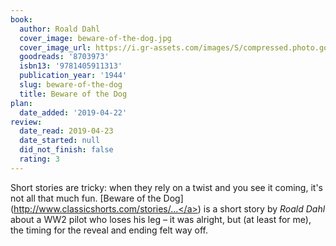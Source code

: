 ```yaml
---
book:
  author: Roald Dahl
  cover_image: beware-of-the-dog.jpg
  cover_image_url: https://i.gr-assets.com/images/S/compressed.photo.goodreads.com/books/1458388620l/8703973._SX98_.jpg
  goodreads: '8703973'
  isbn13: '9781405911313'
  publication_year: '1944'
  slug: beware-of-the-dog
  title: Beware of the Dog
plan:
  date_added: '2019-04-22'
review:
  date_read: 2019-04-23
  date_started: null
  did_not_finish: false
  rating: 3
---
```


Short stories are tricky: when they rely on a twist and you see it coming, it's not all that much fun. [Beware of the Dog](<a target="_blank" href="http://www.classicshorts.com/stories/botd.html" rel="nofollow">http://www.classicshorts.com/stories/...</a>) is a short story by *Roald Dahl* about a WW2 pilot who loses his leg – it was alright, but (at least for me), the timing for the reveal and ending felt way off.
